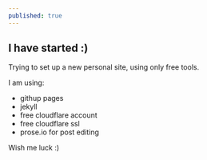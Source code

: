 ```yaml
---
published: true
---
```

## I have started :)

Trying to set up a new personal site, using only free tools.

I am using:
- githup pages
- jekyll
- free cloudflare account
- free cloudflare ssl
- prose.io for post editing

Wish me luck :)

